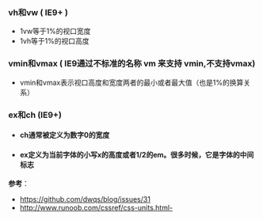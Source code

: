 ### vh和vw ( IE9+ )
- 1vw等于1%的视口宽度
- 1vh等于1%的视口高度
### vmin和vmax ( IE9通过不标准的名称 vm 来支持 vmin,不支持vmax)
- vmin和vmax表示视口高度和宽度两者的最小或者最大值（也是1%的换算关系）
### ex和ch (IE9+)
- #### ch通常被定义为数字0的宽度
- #### ex定义为当前字体的小写x的高度或者1/2的em。很多时候，它是字体的中间标志

**参考**：  
- https://github.com/dwqs/blog/issues/31  
- http://www.runoob.com/cssref/css-units.html- 